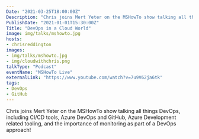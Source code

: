 ```yaml
---
Date: "2021-03-25T18:00:00Z"
Description: "Chris joins Mert Yeter on the MSHowTo show talking all things DevOps, including CI/CD tools, Azure DevOps and GitHub, Azure Development related tooling, and the importance of monitoring as part of a DevOps approach!"
PublishDate: "2021-01-01T15:30:00Z"
Title: "DevOps in a Cloud World"
image: img/talks/mshowto.jpg
hosts:
- chrisreddington
images:
- img/talks/mshowto.jpg
- img/cloudwithchris.png
talkType: "Podcast"
eventName: "MSHowTo Live"
externalLink: "https://www.youtube.com/watch?v=7u9V62ja6tk"
tags:
- DevOps
- GitHub
---
```

Chris joins Mert Yeter on the MSHowTo show talking all things DevOps, including CI/CD tools, Azure DevOps and GitHub, Azure Development related tooling, and the importance of monitoring as part of a DevOps approach!
